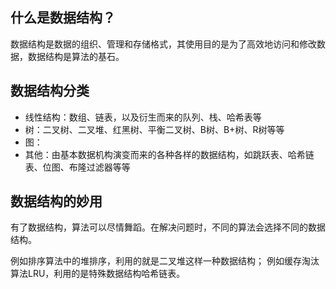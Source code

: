 ## 什么是数据结构？
数据结构是数据的组织、管理和存储格式，其使用目的是为了高效地访问和修改数据，数据结构是算法的基石。

## 数据结构分类
- 线性结构：数组、链表，以及衍生而来的队列、栈、哈希表等
- 树：二叉树、二叉堆、红黑树、平衡二叉树、B树、B+树、R树等等
- 图：
- 其他：由基本数据机构演变而来的各种各样的数据结构，如跳跃表、哈希链表、位图、布隆过滤器等等

## 数据结构的妙用
有了数据结构，算法可以尽情舞蹈。在解决问题时，不同的算法会选择不同的数据结构。

例如排序算法中的堆排序，利用的就是二叉堆这样一种数据结构；
例如缓存淘汰算法LRU，利用的是特殊数据结构哈希链表。
  